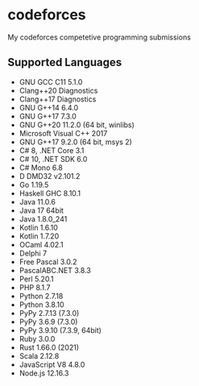 # codeforces
My codeforces competetive programming submissions

## Supported Languages

- GNU GCC C11 5.1.0
- Clang++20 Diagnostics
- Clang++17 Diagnostics
- GNU G++14 6.4.0
- GNU G++17 7.3.0
- GNU G++20 11.2.0 (64 bit, winlibs)
- Microsoft Visual C++ 2017
- GNU G++17 9.2.0 (64 bit, msys 2)
- C# 8, .NET Core 3.1
- C# 10, .NET SDK 6.0
- C# Mono 6.8
- D DMD32 v2.101.2
- Go 1.19.5
- Haskell GHC 8.10.1
- Java 11.0.6
- Java 17 64bit
- Java 1.8.0_241
- Kotlin 1.6.10
- Kotlin 1.7.20
- OCaml 4.02.1
- Delphi 7
- Free Pascal 3.0.2
- PascalABC.NET 3.8.3
- Perl 5.20.1
- PHP 8.1.7
- Python 2.7.18
- Python 3.8.10
- PyPy 2.7.13 (7.3.0)
- PyPy 3.6.9 (7.3.0)
- PyPy 3.9.10 (7.3.9, 64bit)
- Ruby 3.0.0
- Rust 1.66.0 (2021)
- Scala 2.12.8
- JavaScript V8 4.8.0
- Node.js 12.16.3
